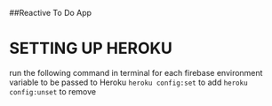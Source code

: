 ##Reactive To Do App
# SETTING UP HEROKU
run the following command in terminal for each firebase environment variable to be passed to Heroku
`heroku config:set` to add
`heroku config:unset` to remove
